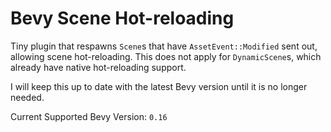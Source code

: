 # Bevy Scene Hot-reloading
Tiny plugin that respawns `Scene`s that have `AssetEvent::Modified` sent out, allowing scene hot-reloading.
This does not apply for `DynamicScene`s, which already have native hot-reloading support.

I will keep this up to date with the latest Bevy version until it is no longer needed.

Current Supported Bevy Version: `0.16`
